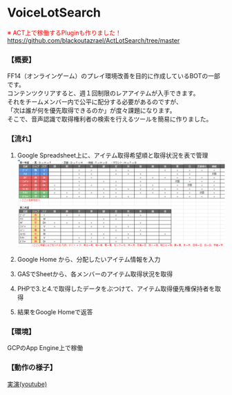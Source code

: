 # VoiceLotSearch
<font color="Red">※ ACT上で稼働するPluginも作りました！ https://github.com/blackoutazrael/ActLotSearch/tree/master</font>
### 【概要】
FF14（オンラインゲーム）のプレイ環境改善を目的に作成しているBOTの一部です。<br>
コンテンツクリアすると、週１回制限のレアアイテムが入手できます。<br>
それをチームメンバー内で公平に配分する必要があるのですが、<br>
「次は誰が何を優先取得できるのか」が度々課題になります。<br>
そこで、音声認識で取得権利者の検索を行えるツールを簡易に作りました。<br>

### 【流れ】
1. Google Spreadsheet上に、アイテム取得希望順と取得状況を表で管理
![LotManageSheetImage.png](https://raw.githubusercontent.com/blackoutazrael/VoiceLotSearch/images/WS000003.BMP "LotManageSheetImage")

2. Google Home から、分配したいアイテム情報を入力
3. GASでSheetから、各メンバーのアイテム取得状況を取得
4. PHPで3.と4.で取得したデータをぶつけて、アイテム取得優先権保持者を取得
5. 結果をGoogle Homeで返答

### 【環境】
GCPのApp Engine上で稼働

### 【動作の様子】
[実演(youtube)](https://youtu.be/EX3qJbQnVzk)
